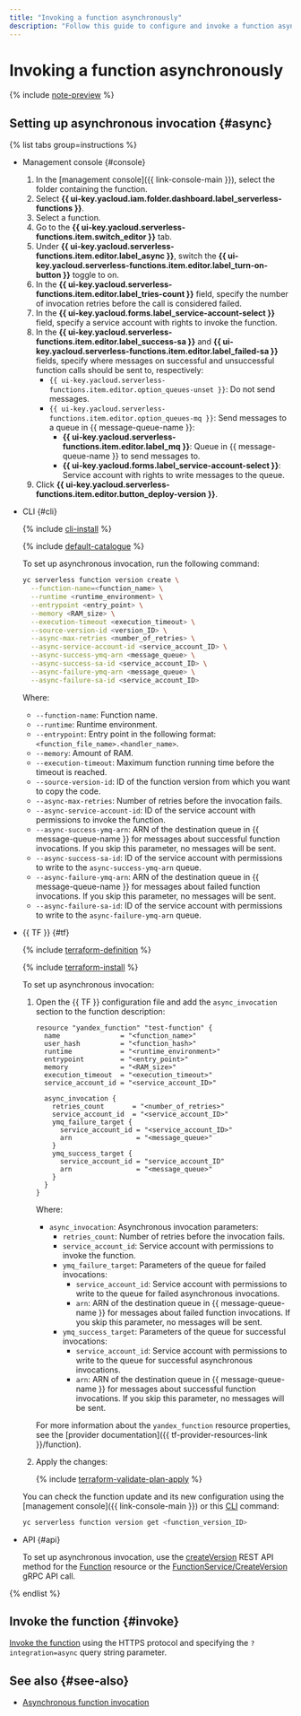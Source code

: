 ```yaml
---
title: "Invoking a function asynchronously"
description: "Follow this guide to configure and invoke a function asynchronously."
---
```


# Invoking a function asynchronously

{% include [note-preview](../../../_includes/note-preview.md) %}

## Setting up asynchronous invocation {#async}

{% list tabs group=instructions %}

- Management console {#console}
    
    1. In the [management console]({{ link-console-main }}), select the folder containing the function.
    1. Select **{{ ui-key.yacloud.iam.folder.dashboard.label_serverless-functions }}**.
    1. Select a function.
    1. Go to the **{{ ui-key.yacloud.serverless-functions.item.switch_editor }}** tab.
    1. Under **{{ ui-key.yacloud.serverless-functions.item.editor.label_async }}**, switch the **{{ ui-key.yacloud.serverless-functions.item.editor.label_turn-on-button }}** toggle to on.
    1. In the **{{ ui-key.yacloud.serverless-functions.item.editor.label_tries-count }}** field, specify the number of invocation retries before the call is considered failed.
    1. In the **{{ ui-key.yacloud.forms.label_service-account-select }}** field, specify a service account with rights to invoke the function.
    1. In the **{{ ui-key.yacloud.serverless-functions.item.editor.label_success-sa }}** and **{{ ui-key.yacloud.serverless-functions.item.editor.label_failed-sa }}** fields, specify where messages on successful and unsuccessful function calls should be sent to, respectively:
        * `{{ ui-key.yacloud.serverless-functions.item.editor.option_queues-unset }}`: Do not send messages.
        * `{{ ui-key.yacloud.serverless-functions.item.editor.option_queues-mq }}`: Send messages to a queue in {{ message-queue-name }}:
            * **{{ ui-key.yacloud.serverless-functions.item.editor.label_mq }}**: Queue in {{ message-queue-name }} to send messages to.
            * **{{ ui-key.yacloud.forms.label_service-account-select }}**: Service account with rights to write messages to the queue.
    1. Click **{{ ui-key.yacloud.serverless-functions.item.editor.button_deploy-version }}**.

- CLI {#cli}

    {% include [cli-install](../../../_includes/cli-install.md) %}

    {% include [default-catalogue](../../../_includes/default-catalogue.md) %}

    To set up asynchronous invocation, run the following command:

    ```bash
    yc serverless function version create \
      --function-name=<function_name> \
      --runtime <runtime_environment> \
      --entrypoint <entry_point> \
      --memory <RAM_size> \
      --execution-timeout <execution_timeout> \
      --source-version-id <version_ID> \
      --async-max-retries <number_of_retries> \
      --async-service-account-id <service_account_ID> \
      --async-success-ymq-arn <message_queue> \
      --async-success-sa-id <service_account_ID> \
      --async-failure-ymq-arn <message_queue> \
      --async-failure-sa-id <service_account_ID>
    ```

    Where:

    * `--function-name`: Function name.
    * `--runtime`: Runtime environment.
    * `--entrypoint`: Entry point in the following format: `<function_file_name>.<handler_name>`.
    * `--memory`: Amount of RAM.
    * `--execution-timeout`: Maximum function running time before the timeout is reached.
    * `--source-version-id`: ID of the function version from which you want to copy the code.
    * `--async-max-retries`: Number of retries before the invocation fails.
    * `--async-service-account-id`: ID of the service account with permissions to invoke the function.
    * `--async-success-ymq-arn`: ARN of the destination queue in {{ message-queue-name }} for messages about successful function invocations. If you skip this parameter, no messages will be sent.
    * `--async-success-sa-id`: ID of the service account with permissions to write to the `async-success-ymq-arn` queue.
    * `--async-failure-ymq-arn`: ARN of the destination queue in {{ message-queue-name }} for messages about failed function invocations. If you skip this parameter, no messages will be sent.
    * `--async-failure-sa-id`: ID of the service account with permissions to write to the `async-failure-ymq-arn` queue.

- {{ TF }} {#tf}

  {% include [terraform-definition](../../../_tutorials/_tutorials_includes/terraform-definition.md) %}

  {% include [terraform-install](../../../_includes/terraform-install.md) %}

  To set up asynchronous invocation:

  1. Open the {{ TF }} configuration file and add the `async_invocation` section to the function description:

     ```hcl
     resource "yandex_function" "test-function" {
       name               = "<function_name>"
       user_hash          = "<function_hash>"
       runtime            = "<runtime_environment>"
       entrypoint         = "<entry_point>"
       memory             = "<RAM_size>"
       execution_timeout  = "<execution_timeout>"
       service_account_id = "<service_account_ID>"

       async_invocation {
         retries_count       = "<number_of_retries>"
         service_account_id  = "<service_account_ID>"
         ymq_failure_target {
           service_account_id = "<service_account_ID>"
           arn                = "<message_queue>"
         }
         ymq_success_target {
           service_account_id = "service_account_ID"
           arn                = "<message_queue>"
         }
       }
     }
     ```

     Where:
     
     * `async_invocation`: Asynchronous invocation parameters:
       * `retries_count`: Number of retries before the invocation fails.
       * `service_account_id`: Service account with permissions to invoke the function.
       * `ymq_failure_target`: Parameters of the queue for failed invocations:
         * `service_account_id`: Service account with permissions to write to the queue for failed asynchronous invocations.
         * `arn`: ARN of the destination queue in {{ message-queue-name }} for messages about failed function invocations. If you skip this parameter, no messages will be sent.
       * `ymq_success_target`: Parameters of the queue for successful invocations:
         * `service_account_id`: Service account with permissions to write to the queue for successful asynchronous invocations.
         * `arn`: ARN of the destination queue in {{ message-queue-name }} for messages about successful function invocations. If you skip this parameter, no messages will be sent.

     For more information about the `yandex_function` resource properties, see the [provider documentation]({{ tf-provider-resources-link }}/function).

  1. Apply the changes:

     {% include [terraform-validate-plan-apply](../../../_tutorials/_tutorials_includes/terraform-validate-plan-apply.md) %}

  You can check the function update and its new configuration using the [management console]({{ link-console-main }}) or this [CLI](../../../cli/quickstart.md) command:

  ```bash
  yc serverless function version get <function_version_ID>
  ```

- API {#api}

    To set up asynchronous invocation, use the [createVersion](../../functions/api-ref/Function/createVersion.md) REST API method for the [Function](../../functions/api-ref/Function/index.md) resource or the [FunctionService/CreateVersion](../../functions/api-ref/grpc/function_service.md#CreateVersion) gRPC API call.

{% endlist %}

## Invoke the function {#invoke}

[Invoke the function](function-invoke.md) using the HTTPS protocol and specifying the `?integration=async` query string parameter.

## See also {#see-also}

* [Asynchronous function invocation](../../concepts/function-invoke-async.md)
